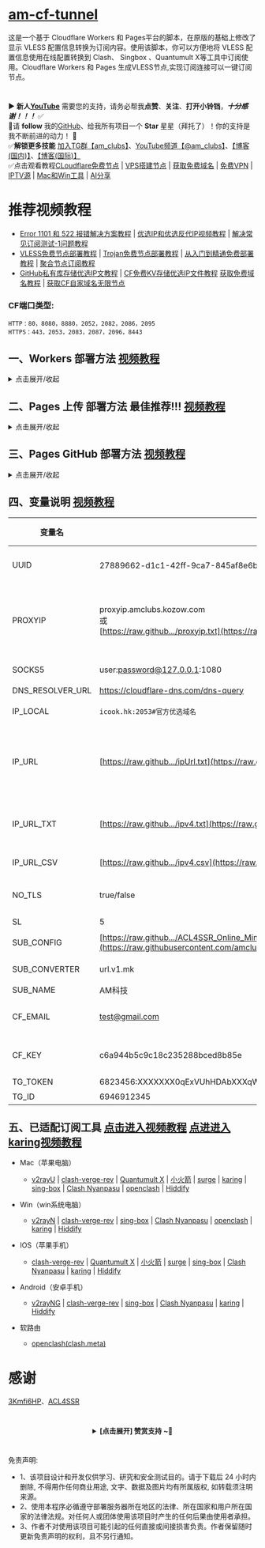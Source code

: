 # [am-cf-tunnel](https://github.com/amclubs/am-cf-tunnel)
这是一个基于 Cloudflare Workers 和 Pages平台的脚本，在原版的基础上修改了显示 VLESS 配置信息转换为订阅内容。使用该脚本，你可以方便地将 VLESS 配置信息使用在线配置转换到 Clash、 Singbox 、Quantumult X等工具中订阅使用。Cloudflare Workers 和 Pages 生成VLESS节点,实现订阅连接可以一键订阅节点。

#
▶️ **新人[YouTube](https://youtube.com/@am_clubs?sub_confirmation=1)** 需要您的支持，请务必帮我**点赞**、**关注**、**打开小铃铛**，***十分感谢！！！*** ✅
</br>🎁请 **follow** 我的[GitHub](https://github.com/amclubs)、给我所有项目一个 **Star** 星星（拜托了）！你的支持是我不断前进的动力！ 💖
</br>✅**解锁更多技能** [加入TG群【am_clubs】](https://t.me/am_clubs)、[YouTube频道【@am_clubs】](https://youtube.com/@am_clubs?sub_confirmation=1)、[【博客(国内)】](https://amclubss.com)、[【博客(国际)】](https://amclubs.blogspot.com) 
</br>✅点击观看教程[CLoudflare免费节点](https://www.youtube.com/playlist?list=PLGVQi7TjHKXbrY0Pk8gm3T7m8MZ-InquF) | [VPS搭建节点](https://www.youtube.com/playlist?list=PLGVQi7TjHKXaVlrHP9Du61CaEThYCQaiY) | [获取免费域名](https://www.youtube.com/playlist?list=PLGVQi7TjHKXZGODTvB8DEervrmHANQ1AR) | [免费VPN](https://www.youtube.com/playlist?list=PLGVQi7TjHKXY7V2JF-ShRSVwGANlZULdk) | [IPTV源](https://www.youtube.com/playlist?list=PLGVQi7TjHKXbkozDYVsDRJhbnNaEOC76w) | [Mac和Win工具](https://www.youtube.com/playlist?list=PLGVQi7TjHKXYBWu65yP8E08HxAu9LbCWm) | [AI分享](https://www.youtube.com/playlist?list=PLGVQi7TjHKXaodkM-mS-2Nwggwc5wRjqY)

# 推荐视频教程
- [Error 1101 和 522 报错解决方案教程](https://youtu.be/4fcyJjstFdg) | [优选IP和优选反代IP视频教程](https://youtu.be/pKrlfRRB0gU) | [解决常见订阅测试-1问题教程](https://youtu.be/kYQxV1G-ePw)
- [VLESS免费节点部署教程](https://youtu.be/dPH63nITA0M) | [Trojan免费节点部署教程](https://youtu.be/uh27CVVi6HA) | [从入门到精通免费部署教程](https://youtu.be/ag12Rpc9KP4) | [聚合节点订阅教程](https://youtu.be/YBO2hf96150)
- [GitHub私有库存储优选IP文教程](https://youtu.be/vX3U3FuuTT8) | [CF免费KV存储优选IP文件教程](https://youtu.be/dzxezRV1v-o) [获取免费域名教程](https://www.youtube.com/playlist?list=PLGVQi7TjHKXZGODTvB8DEervrmHANQ1AR) | [获取CF自家域名无限节点](https://youtu.be/novrPiMsK70)

### CF端口类型:
~~~
HTTP：80，8080，8880，2052，2082，2086，2095
HTTPS：443，2053，2083，2087，2096，8443
~~~

## 一、Workers 部署方法 [视频教程](https://www.youtube.com/watch?v=wgeM9XvZ5RA&t=195s)
<details>
<summary>点击展开/收起</summary>

1. 部署 Cloudflare Worker：
   - 在 Cloudflare Worker 控制台中创建一个新的 Worker。
   - 将 [_worker.js](https://github.com/amclubs/am-cf-tunnel/blob/main/_worker.js) 的内容粘贴到 Worker 编辑器中。
2. 给 workers绑定 自定义域： [免费域名申请教程](https://www.youtube.com/playlist?list=PLGVQi7TjHKXZGODTvB8DEervrmHANQ1AR)
   - 在 workers控制台的 `设置` 选项卡 -> 点击 `域和路由` -> 右方点击 -> `添加` -> 选择 `自定义域`。
   - 填入你已转入 CloudFlare 域名 (amclubss.com) 解析服务的次级域名，例如:`vless.amclubss.com`后 点击 `添加域`，等待证书生效即可。
3. 给UUID设置KV存储桶(可选项，推荐设置)： 
   - 在 CloudFlare主页的左边菜单的 ` 存储和数据库` 选项卡 -> 展开选择点击 `KV` -> 右方点击 -> `创建` -> 填入 `命名空间名称`(此名称自己命名) 后 -> 点击 `添加`。(此步已有可忽略)
   - 在 workers控制台的 `设置` 选项卡 -> 点击 `绑定` -> 右方点击 -> `添加` -> 选择 `KV 命名空间` -> 变量名称 填入 `amclubs`(此名称固定不能变) -> KV 命名空间 选择 在上面创建的 `命名空间名称`后 -> 右下方点击 `部署`。
4. 访问订阅内容：
   - 访问 `https://[YOUR-WORKERS-URL]/[UUID]` 即可获取订阅内容（默认UUID是：d0298536-d670-4045-bbb1-ddd5ea68683e）。
   - 例如 `https://vless.amclubss.com/d0298536-d670-4045-bbb1-ddd5ea68683e?sub` 就是你的通用自适应订阅地址(Quantumult X、Clash、singbox、小火箭、v2rayN、v2rayU、surge、PassWall、SSR+、Karing等)。
   - 例如 `https://vless.amclubss.com/d0298536-d670-4045-bbb1-ddd5ea68683e?base64` Base64订阅格式，适用PassWall,SSR+等。
   - 例如 `https://vless.amclubss.com/d0298536-d670-4045-bbb1-ddd5ea68683e?clash` Clash订阅格式，适用OpenClash等。
   - 例如 `https://vless.amclubss.com/d0298536-d670-4045-bbb1-ddd5ea68683e?singbox` singbox订阅格式，适用singbox等。
   - 例如 `https://vless.amclubss.com/d0298536-d670-4045-bbb1-ddd5ea68683e?sub&IP_URL=https://raw.githubusercontent.com/amclubs/am-cf-tunnel/main/ipUrl.txt` 自动义变量等参数。
5. 修改默认UUID变量，使用KV存储桶(可选项，推荐修改，防止别人用你节点)： 
   - 访问 `https://vless.amclubss.com/d0298536-d670-4045-bbb1-ddd5ea68683e/ui` 即可进入修改UUID页面 
   - 在UUID页面UUID项 -> 填入 `新的UUID` 后,[在线获取UUID](https://1024tools.com/uuid) -> 点击 `Save`。
   - 保存成功后，原UUID已作废不能访问，用新UUID访问  `https://vless.amclubss.com/新的UUID` 即可获取订阅内容。
   
</details>

## 二、Pages 上传 部署方法 **最佳推荐!!!** [视频教程](https://www.youtube.com/watch?v=wgeM9XvZ5RA&t=1203s)
 <details>
<summary>点击展开/收起</summary>
    
1. 部署 Cloudflare Pages：
   - 下载 [_worker.js.zip](https://raw.githubusercontent.com/amclubs/am-cf-tunnel/main/_worker.js.zip) 文件，并点上 Star !!!
   - 在 Cloudflare Pages 控制台中选择 `上传资产`后，为你的项目取名后点击 `创建项目`，然后上传你下载好的 [_worker.js.zip](https://raw.githubusercontent.com/amclubs/am-cf-tunnel/main/_worker.js.zip) 文件后点击 `部署站点`。
2. 给 Pages绑定 CNAME自定义域：[无域名绑定Cloudflare部署视频教程]->[免费域名教程1](https://youtu.be/wHJ6TJiCF0s) [免费域名教程2](https://youtu.be/yEF1YoLVmig)  [免费域名教程3](https://www.youtube.com/watch?v=XS0EgqckUKo&t=320s)
   - 在 Pages控制台的 `自定义域`选项卡，下方点击 `设置自定义域`。
   - 填入你的自定义次级域名，注意不要使用你的根域名，例如：
     您分配到的域名是 `amclubss.com`，则添加自定义域填入 `vless.amclubss.com`即可，点击 `激活域`即可。    
3. 给UUID设置KV存储桶(可选项，推荐设置)： 
   - 在 CloudFlare主页的左边菜单的 ` 存储和数据库` 选项卡 -> 展开选择点击 `KV` -> 右方点击 -> `创建` -> 填入 `命名空间名称`(此名称自己命名) 后 -> 点击 `添加`。(此步已有可忽略)
   - 在 workers控制台的 `设置` 选项卡 -> 点击 `绑定` -> 右方点击 -> `添加` -> 选择 `KV 命名空间` -> 变量名称 填入 `kvid`(此名称固定不能变) -> KV 命名空间 选择 在上面创建的 `命名空间名称`后 -> 右下方点击 `部署`。
   - 在 `设置` 选项卡，在右上角点击 `创建部署` 后，重新上传 [_worker.js.zip](https://raw.githubusercontent.com/amclubs/am-cf-tunnel/main/_worker.js.zip) 文件后点击 `保存并部署` 即可。
4. 访问订阅内容：
   - 访问 `https://[YOUR-WORKERS-URL]/[UUID]` 即可获取订阅内容（默认UUID是：d0298536-d670-4045-bbb1-ddd5ea68683e）。
   - 例如 `https://vless.amclubss.com/d0298536-d670-4045-bbb1-ddd5ea68683e?sub` 就是你的通用自适应订阅地址(Quantumult X、Clash、singbox、小火箭、v2rayN、v2rayU、surge、PassWall、SSR+、Karing等)。
   - 例如 `https://vless.amclubss.com/d0298536-d670-4045-bbb1-ddd5ea68683e?base64` Base64订阅格式，适用PassWall,SSR+等。
   - 例如 `https://vless.amclubss.com/d0298536-d670-4045-bbb1-ddd5ea68683e?clash` Clash订阅格式，适用OpenClash等。
   - 例如 `https://vless.amclubss.com/d0298536-d670-4045-bbb1-ddd5ea68683e?singbox` singbox订阅格式，适用singbox等。
   - 例如 `https://vless.amclubss.com/d0298536-d670-4045-bbb1-ddd5ea68683e?sub&IP_URL=https://raw.githubusercontent.com/amclubs/am-cf-tunnel/main/ipUrl.txt` 自动义变量等参数。
5. 修改默认UUID变量，使用KV存储桶(可选项，推荐修改，防止别人用你节点)： 
   - 访问 `https://vless.amclubss.com/d0298536-d670-4045-bbb1-ddd5ea68683e/ui` 即可进入修改UUID页面 
   - 在UUID页面UUID项 -> 填入 `新的UUID` 后,[在线获取UUID](https://1024tools.com/uuid) -> 点击 `Save`。
   - 保存成功后，原UUID已作废不能访问，用新UUID访问  `https://vless.amclubss.com/新的UUID` 即可获取订阅内容。

</details>

## 三、Pages GitHub 部署方法 [视频教程](https://www.youtube.com/watch?v=dPH63nITA0M&t=654s)
<details>
<summary>点击展开/收起</summary>
   
1. 部署 Cloudflare Pages：
   - 在 Github 上先 Fork 本项目，并点上 Star !!!
   - 在 Cloudflare Pages 控制台中选择 `连接到 Git`后，选中 `am-cf-tunnel`项目后点击 `开始设置`。
   - 在 `设置构建和部署`页面下方，后点击 `保存并部署`即可。
2. 给 Pages绑定 CNAME自定义域：[无域名绑定Cloudflare部署视频教程]->[免费域名教程1](https://youtu.be/wHJ6TJiCF0s) [免费域名教程2](https://youtu.be/yEF1YoLVmig)  [免费域名教程3](https://www.youtube.com/watch?v=XS0EgqckUKo&t=320s)
   - 在 Pages控制台的 `自定义域`选项卡，下方点击 `设置自定义域`。
   - 填入你的自定义次级域名，注意不要使用你的根域名，例如：
     您分配到的域名是 `amclubss.com`，则添加自定义域填入 `vless.amclubss.com`即可，点击 `激活域`即可。    
3. 给UUID设置KV存储桶(可选项，推荐设置)： 
   - 在 CloudFlare主页的左边菜单的 ` 存储和数据库` 选项卡 -> 展开选择点击 `KV` -> 右方点击 -> `创建` -> 填入 `命名空间名称`(此名称自己命名) 后 -> 点击 `添加`。(此步已有可忽略)
   - 在 workers控制台的 `设置` 选项卡 -> 点击 `绑定` -> 右方点击 -> `添加` -> 选择 `KV 命名空间` -> 变量名称 填入 `amclubs`(此名称固定不能变) -> KV 命名空间 选择 在上面创建的 `命名空间名称`后 -> 右下方点击 `部署`。
   - 在 `设置` 选项卡，在右上角点击 `创建部署` 后，重新选择 `部署` 即可。
4. 访问订阅内容：
   - 访问 `https://[YOUR-WORKERS-URL]/[UUID]` 即可获取订阅内容（默认UUID是：d0298536-d670-4045-bbb1-ddd5ea68683e）。
   - 例如 `https://vless.amclubss.com/d0298536-d670-4045-bbb1-ddd5ea68683e?sub` 就是你的通用自适应订阅地址(Quantumult X、Clash、singbox、小火箭、v2rayN、v2rayU、surge、PassWall、SSR+、Karing等)。
   - 例如 `https://vless.amclubss.com/d0298536-d670-4045-bbb1-ddd5ea68683e?base64` Base64订阅格式，适用PassWall,SSR+等。
   - 例如 `https://vless.amclubss.com/d0298536-d670-4045-bbb1-ddd5ea68683e?clash` Clash订阅格式，适用OpenClash等。
   - 例如 `https://vless.amclubss.com/d0298536-d670-4045-bbb1-ddd5ea68683e?singbox` singbox订阅格式，适用singbox等。
   - 例如 `https://vless.amclubss.com/d0298536-d670-4045-bbb1-ddd5ea68683e?sub&IP_URL=https://raw.githubusercontent.com/amclubs/am-cf-tunnel/main/ipUrl.txt` 自动义变量等参数。
5. 修改默认UUID变量，使用KV存储桶(可选项，推荐修改，防止别人用你节点)： 
   - 访问 `https://vless.amclubss.com/d0298536-d670-4045-bbb1-ddd5ea68683e/ui` 即可进入修改UUID页面 
   - 在UUID页面UUID项 -> 填入 `新的UUID` 后,[在线获取UUID](https://1024tools.com/uuid) -> 点击 `Save`。
   - 保存成功后，原UUID已作废不能访问，用新UUID访问  `https://vless.amclubss.com/新的UUID` 即可获取订阅内容。

</details>

## 四、变量说明 [视频教程](https://www.youtube.com/watch?v=ag12Rpc9KP4&t=739s)
| 变量名 | 示例 | 必填 | 备注 | YT |
|-----|-----|-----|-----|-----|
| UUID            | 27889662-d1c1-42ff-9ca7-845af8e6b00a（默认） |✅| 支持Cloudflare的KV存储桶设置 [在线获取UUID](https://1024tools.com/uuid) 如果是Trojan节点的变量是：PASSWORD                                   |  |
| PROXYIP          | proxyip.amclubs.kozow.com </br>或</br> [https://raw.github.../proxyip.txt](https://raw.githubusercontent.com/amclubs/am-cf-tunnel/main/proxyip.txt)  |❌| 访问CloudFlare的CDN代理节点(支持多PROXYIP, PROXYIP之间使用`,`或 换行 作间隔),支持端口设置默认443 如: proxyip.amclubs.kozow.com:2053 ，支持远程txt或csv文件| [教程](https://youtu.be/pKrlfRRB0gU) |
| SOCKS5           | user:password@127.0.0.1:1080         |❌| 优先作为访问CFCDN站点的SOCKS5代理                                                   | [教程](https://youtu.be/Bw82BH_ecC4) |
| DNS_RESOLVER_URL | https://cloudflare-dns.com/dns-query |❌| DNS解析获取作用，小白勿用                                                           |  |
| IP_LOCAL         | `icook.hk:2053#官方优选域名`           |❌| （不推荐）本地优选域名/优选IP(支持多元素之间`,`或 换行 作间隔)                                 | |
| IP_URL           | [https://raw.github.../ipUrl.txt](https://raw.githubusercontent.com/amclubs/am-cf-tunnel/main/ipUrl.txt)           |❌| （推荐）优选(ipv4、ipv6、域名、API)地址(支持多个之间`,`或 换行 作间隔)，支持文件连接后里带PROXYIP参数，可以实现不同区域优先IP使用不同的PROXYIP固定区域，解决IP乱跳问题  | [教程](https://www.youtube.com/watch?v=4fcyJjstFdg&t=349s)|
| IP_URL_TXT       | [https://raw.github.../ipv4.txt](https://raw.githubusercontent.com/amclubs/am-cf-tunnel/main/ipv4.txt) |❌| （不推荐）优选ipv4、ipv6、域名、API地址(支持多个之间`,`或 换行 作间隔) |[教程](https://youtu.be/dzxezRV1v-o) [教程](https://youtu.be/vX3U3FuuTT8)|
| IP_URL_CSV       | [https://raw.github.../ipv4.csv](https://raw.githubusercontent.com/amclubs/am-cf-tunnel/main/ipv4.csv) |❌| （不推荐）优选ipv4/6的IP测速结果(支持多元素, 元素之间使用`,`作间隔) |[教程](https://youtu.be/vX3U3FuuTT8)|
| NO_TLS           | true/false                           |❌| 默认false,是否开启TLS系列端口，只有workers部署才可以使非用TLS系列端口             | |
| SL               | 5                                    |❌| `CSV`文件里的测速结果满足速度下限                                                     ||
| SUB_CONFIG       | [https://raw.github.../ACL4SSR_Online_Mini.ini](https://raw.githubusercontent.com/amclubs/ACL4SSR/main/Clash/config/ACL4SSR_Online_Full_MultiMode.ini) |❌| clash、singbox等 订阅转换配置文件  ||
| SUB_CONVERTER    | url.v1.mk                    |❌| clash、singbox等 订阅转换后端的api地址                               ||
| SUB_NAME         | AM科技                             |❌ | 订阅名称                                                     ||
| CF_EMAIL         | test@gmail.com                       |❌| CF账户邮箱(要和`CF_KEY`同时填才生效, 订阅信息将显示请求使用量, 小白别用)                        ||
| CF_KEY          | c6a944b5c9c18c235288bced8b85e         |❌| CF账户Global API Key(要和`CF_EMAIL`同时填才生效, 订阅信息将显示请求使用量, 小白别用)           ||
| TG_TOKEN        | 6823456:XXXXXXX0qExVUhHDAbXXXqWXgBA   |❌| 发送TG通知的机器人token                       ||
| TG_ID           | 6946912345                            |❌ | 接收TG通知的账户数字ID                                       ||


## 五、已适配订阅工具 [点击进入视频教程](https://youtu.be/xGOL57cmvaw) [点进进入karing视频教程](https://youtu.be/M3vLLBWfuFg)
- Mac（苹果电脑）
   - [v2rayU](https://github.com/yanue/V2rayU/releases) | [clash-verge-rev](https://github.com/clash-verge-rev/clash-verge-rev/releases) | [Quantumult X](https://apps.apple.com/us/app/quantumult-x/id1443988620) |  [小火箭](https://apps.apple.com/us/app/shadowrocket/id932747118) | [surge](https://apps.apple.com/us/app/surge-5/id1442620678) | [karing](https://karing.app/download) | [sing-box](https://github.com/SagerNet/sing-box/releases)  | [Clash Nyanpasu](https://github.com/keiko233/clash-nyanpasu/releases) | [openclash](https://github.com/vernesong/OpenClash/releases) | [Hiddify](https://github.com/hiddify/hiddify-next/releases)

- Win（win系统电脑）
   - [v2rayN](https://github.com/2dust/v2rayN/releases) |  [clash-verge-rev](https://github.com/clash-verge-rev/clash-verge-rev/releases) | [sing-box](https://github.com/SagerNet/sing-box/releases) |  [Clash Nyanpasu](https://github.com/keiko233/clash-nyanpasu/releases) | [openclash](https://github.com/vernesong/OpenClash/releases)  | [karing](https://karing.app/download) |  [Hiddify](https://github.com/hiddify/hiddify-next/releases)
     
- IOS（苹果手机）
   - [clash-verge-rev](https://github.com/clash-verge-rev/clash-verge-rev/releases) |  [Quantumult X](https://apps.apple.com/us/app/quantumult-x/id1443988620)  |  [小火箭](https://apps.apple.com/us/app/shadowrocket/id932747118)  |  [surge](https://apps.apple.com/us/app/surge-5/id1442620678) |  [sing-box](https://github.com/SagerNet/sing-box/releases) | [Clash Nyanpasu](https://github.com/keiko233/clash-nyanpasu/releases) | [karing](https://karing.app/download) | [Hiddify](https://github.com/hiddify/hiddify-next/releases)
     
- Android（安卓手机）
   - [v2rayNG](https://github.com/2dust/v2rayNG/releases) |  [clash-verge-rev](https://github.com/clash-verge-rev/clash-verge-rev/releases) | [sing-box](https://github.com/SagerNet/sing-box/releases) |  [Clash Nyanpasu](https://github.com/keiko233/clash-nyanpasu/releases) |  [karing](https://karing.app/download) | [Hiddify](https://github.com/hiddify/hiddify-next/releases)

- 软路由
   - [openclash(clash.meta)](https://github.com/vernesong/OpenClash/releases) 
  
# 感谢
[3Kmfi6HP](https://github.com/3Kmfi6HP/EDtunnel)、[ACL4SSR](https://github.com/ACL4SSR/ACL4SSR/tree/master/Clash/config)

# 
<center>
<details><summary><strong> [点击展开] 赞赏支持 ~🧧</strong></summary>
*我非常感谢您的赞赏和支持，它们将极大地激励我继续创新，持续产生有价值的工作。*

- **USDT-TRC20:** `TWTxUyay6QJN3K4fs4kvJTT8Zfa2mWTwDD`
- **TRX-TRC20:** `TWTxUyay6QJN3K4fs4kvJTT8Zfa2mWTwDD`

<div align="center"> 
  <img src="https://github.com/user-attachments/assets/e6cdc42a-6374-4722-b833-601738f72196" width="200"></br> 
  TRC10/TRC20扫码支付 
</div> 
</details>
</center>

 #
 免责声明:
 - 1、该项目设计和开发仅供学习、研究和安全测试目的。请于下载后 24 小时内删除, 不得用作任何商业用途, 文字、数据及图片均有所属版权, 如转载须注明来源。
 - 2、使用本程序必循遵守部署服务器所在地区的法律、所在国家和用户所在国家的法律法规。对任何人或团体使用该项目时产生的任何后果由使用者承担。
 - 3、作者不对使用该项目可能引起的任何直接或间接损害负责。作者保留随时更新免责声明的权利，且不另行通知。
 
